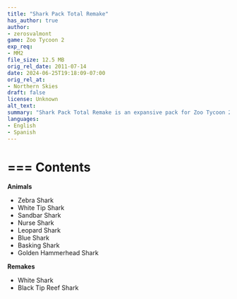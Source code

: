 ```yaml
---
title: "Shark Pack Total Remake"
has_author: true
author: 
- zerosvalmont
game: Zoo Tycoon 2
exp_req: 
- MM2
file_size: 12.5 MB
orig_rel_date: 2011-07-14
date: 2024-06-25T19:18:09-07:00
orig_rel_at: 
- Northern Skies
draft: false
license: Unknown
alt_text: 
summary: "Shark Pack Total Remake is an expansive pack for Zoo Tycoon 2 created by zerosvalmont."
languages:
- English
- Spanish
---
```


===
Contents
===

**Animals**

- Zebra Shark
- White Tip Shark
- Sandbar Shark
- Nurse Shark
- Leopard Shark
- Blue Shark
- Basking Shark
- Golden Hammerhead Shark

**Remakes**

- White Shark
- Black Tip Reef Shark
